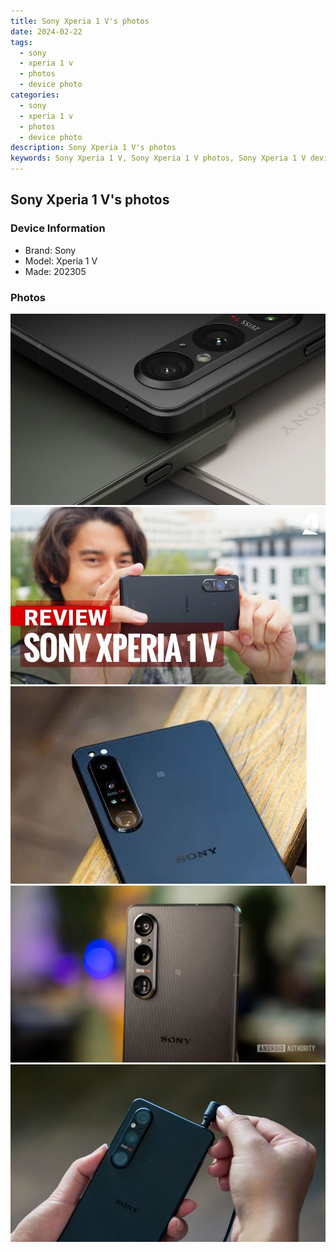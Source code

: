 ```yaml
---
title: Sony Xperia 1 V's photos
date: 2024-02-22
tags: 
  - sony
  - xperia 1 v
  - photos
  - device photo
categories: 
  - sony
  - xperia 1 v
  - photos
  - device photo
description: Sony Xperia 1 V's photos
keywords: Sony Xperia 1 V, Sony Xperia 1 V photos, Sony Xperia 1 V device photo
---
```


## Sony Xperia 1 V's photos

### Device Information

- Brand: Sony
- Model: Xperia 1 V
- Made: 202305

### Photos

![/images/best-assets/devices/sony/sony-xperia-1-v/1.jpg](/images/best-assets/devices/sony/sony-xperia-1-v/1.jpg)
![/images/best-assets/devices/sony/sony-xperia-1-v/2.jpg](/images/best-assets/devices/sony/sony-xperia-1-v/2.jpg)
![/images/best-assets/devices/sony/sony-xperia-1-v/3.jpg](/images/best-assets/devices/sony/sony-xperia-1-v/3.jpg)
![/images/best-assets/devices/sony/sony-xperia-1-v/4.jpg](/images/best-assets/devices/sony/sony-xperia-1-v/4.jpg)
![/images/best-assets/devices/sony/sony-xperia-1-v/5.jpg](/images/best-assets/devices/sony/sony-xperia-1-v/5.jpg)
